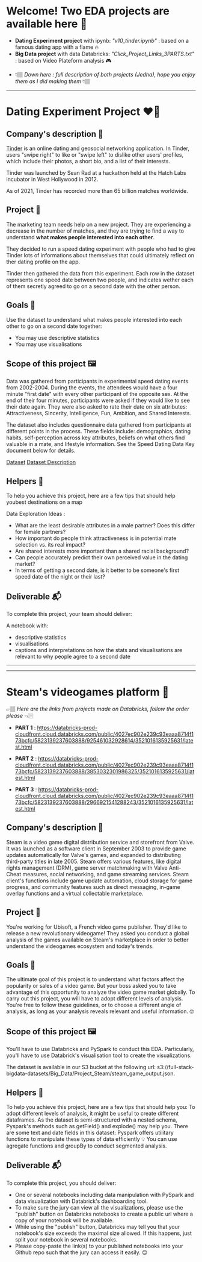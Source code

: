 # Welcome! Two EDA projects are available here 🩵

 * **Dating Experiment project** with ipynb: *"v10_tinder.ipynb"* : based on a famous dating app with a flame 🔥
 * **Big Data project** with data Databricks: *"Click_Project_Links_3PARTS.txt"* : based on Video Plateform analysis 🎮

 - 👇🏽 *Down here : full description of both projects (Jedha), hope you enjoy them as I did making them* 👇🏽

--- 

# Dating Experiment Project ❤️‍🔥


## Company's description 📇

<a href="https://tinder.com/" target="_blank">Tinder</a> is an online dating and geosocial networking application. In Tinder, users "swipe right" to like or "swipe left" to dislike other users' profiles, which include their photos, a short bio, and a list of their interests.

Tinder was launched by Sean Rad at a hackathon held at the Hatch Labs incubator in West Hollywood in 2012.

As of 2021, Tinder has recorded more than 65 billion matches worldwide.


## Project 🚧

The marketing team needs help on a new project. They are experiencing a decrease in the number of matches, and they are trying to find a way to understand **what makes people interested into each other**. 

They decided to run a speed dating experiment with people who had to give Tinder lots of informations about themselves that could ultimately reflect on ther dating profile on the app.

Tinder then gathered the data from this experiment. Each row in the dataset represents one speed date between two people, and indicates wether each of them secretly agreed to go on a second date with the other person.


## Goals 🎯

Use the dataset to understand what makes people interested into each other to go on a second date together:
* You may use descriptive statistics
* You may use visualisations



## Scope of this project 🖼️

Data was gathered from participants in experimental speed dating events from 2002-2004. During the events, the attendees would have a four minute "first date" with every other participant of the opposite sex. At the end of their four minutes, participants were asked if they would like to see their date again. They were also asked to rate their date on six attributes: Attractiveness, Sincerity, Intelligence, Fun, Ambition, and Shared Interests.

The dataset also includes questionnaire data gathered from participants at different points in the process. These fields include: demographics, dating habits, self-perception across key attributes, beliefs on what others find valuable in a mate, and lifestyle information. See the Speed Dating Data Key document below for details.

[Dataset](https://full-stack-assets.s3.eu-west-3.amazonaws.com/M03-EDA/Speed+Dating+Data.csv)
[Dataset Description](https://full-stack-assets.s3.eu-west-3.amazonaws.com/M03-EDA/Speed+Dating+Data+Key.doc)


## Helpers 🦮

To help you achieve this project, here are a few tips that should help youbest destinations on a map

Data Exploration Ideas :
* What are the least desirable attributes in a male partner? Does this differ for female partners?
* How important do people think attractiveness is in potential mate selection vs. its real impact?
* Are shared interests more important than a shared racial background?
* Can people accurately predict their own perceived value in the dating market?
* In terms of getting a second date, is it better to be someone's first speed date of the night or their last?


## Deliverable 📬

To complete this project, your team should deliver:

A notebook with:
* descriptive statistics
* visualisations
* captions and interpretations on how the stats and visualisations are relevant to why people agree to a second date

--- 
--- 

# Steam's videogames platform 👾


👉🏽 *Here are the links from projects made on Databricks, follow the order please* 👈🏼
* **PART 1** : https://databricks-prod-cloudfront.cloud.databricks.com/public/4027ec902e239c93eaaa8714f173bcfc/5823139237603888/925461032928614/3521016135925631/latest.html 

* **PART 2** : https://databricks-prod-cloudfront.cloud.databricks.com/public/4027ec902e239c93eaaa8714f173bcfc/5823139237603888/3853032301986325/3521016135925631/latest.html

* **PART 3** : https://databricks-prod-cloudfront.cloud.databricks.com/public/4027ec902e239c93eaaa8714f173bcfc/5823139237603888/2966921541288243/3521016135925631/latest.html 


## Company's description 📇
Steam is a video game digital distribution service and storefront from Valve. It was launched as a software client in September 2003 to provide game updates automatically for Valve's games, and expanded to distributing third-party titles in late 2005. Steam offers various features, like digital rights management (DRM), game server matchmaking with Valve Anti-Cheat measures, social networking, and game streaming services. Steam client's functions include game update automation, cloud storage for game progress, and community features such as direct messaging, in-game overlay functions and a virtual collectable marketplace.

## Project 🚧
You're working for Ubisoft, a French video game publisher. They'd like to release a new revolutionary videogame! They asked you conduct a global analysis of the games available on Steam's marketplace in order to better understand the videogames ecosystem and today's trends.


## Goals 🎯

The ultimate goal of this project is to understand what factors affect the popularity or sales of a video game. But your boss asked you to take advantage of this opportunity to analyze the video game market globally.
To carry out this project, you will have to adopt different levels of analysis. 
You're free to follow these guidelines, or to choose a different angle of analysis, as long as your analysis reveals relevant and useful information. 🤓

## Scope of this project 🖼️
You'll have to use Databricks and PySpark to conduct this EDA. Particularly, you'll have to use Databrick's visualisation tool to create the visualizations.

The dataset is available in our S3 bucket at the following url: s3://full-stack-bigdata-datasets/Big_Data/Project_Steam/steam_game_output.json.

## Helpers 🦮

To help you achieve this project, here are a few tips that should help you:
To adopt different levels of analysis, it might be useful to create different dataframes.
As the dataset is semi-structured with a nested schema, Pyspark's methods such as getField() and explode() may help you.
There are some text and date fields in this dataset: Pyspark offers utilitary functions to manipulate these types of data efficiently 💡
You can use agregate functions and groupBy to conduct segmented analysis.

## Deliverable 📬

To complete this project, you should deliver:

* One or several notebooks including data manipulation with PySpark and data visualization with Databrick's dashboarding tool.
* To make sure the jury can view all the visualizations, please use the "publish" button on Databricks notebooks to create a public url where a copy of your notebook will be available.
* While using the "publish" button, Databricks may tell you that your notebook's size exceeds the maximal size allowed. If this happens, just split your notebook in several notebooks.
* Please copy-paste the link(s) to your published notebooks into your Github repo such that the jury can access it easily. 😌
